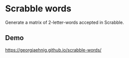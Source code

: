 # Scrabble words

Generate a matrix of 2-letter-words accepted in Scrabble.

## Demo

https://georgjaehnig.github.io/scrabble-words/
